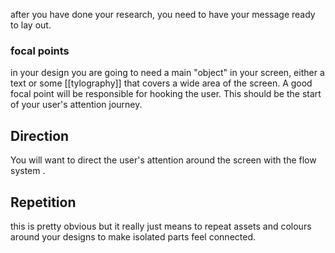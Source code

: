 after you have done your research, you need to have your message ready to lay out.
### focal points
in your design you are going to need a main "object" in your screen, either a text or some [[tylography]] that covers a wide area of the screen. A good focal point will be responsible for hooking the user. This should be the start of your user's attention journey. 

## Direction
You will want to direct the user's attention around the screen with the flow system .

## Repetition
this is pretty obvious but it really just means to repeat assets and colours around your designs to make isolated parts feel connected.

